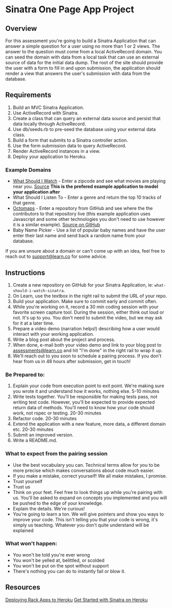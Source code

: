 # Sinatra One Page App Project

## Overview

For this assessment you're going to build a Sinatra Application that can answer a simple question for a user using no more than 1 or 2 views. The answer to the question must come from a local ActiveRecord domain. You can seed the domain with data from a local task that can use an external source of data for the initial data dump. The root of the site should provide the user with a form to fill in and upon submission, the application should render a view that answers the user's submission with data from the database.

## Requirements

1. Build an MVC Sinatra Application.
2. Use ActiveRecord with Sinatra.
3. Create a class that can query an external data source and persist that data locally through ActiveRecord.
4. Use db/seeds.rb to pre-seed the database using your external data class.
5. Build a form that submits to a Sinatra controller action.
6. Use the form submission data to query ActiveRecord.
7. Render ActiveRecord instances in a view.
8. Deploy your application to Heroku.

### Example Domains

- [What Should I Watch]() - Enter a zipcode and see what movies are playing near you. [Source](https://github.com/learn-co-curriculum/what-should-i-watch-sinatra) **This is the prefered example application to model your application after**
- What Should I Listen To - Enter a genre and return the top 10 tracks of that genre.
- [Octomaps](http://octomaps.com/) - Enter a repository from GitHub and see where the the contributors to that repository live (this example application uses Javascript and some other technologies you don't need to use however it is a similar example). [Source on GitHub](https://github.com/JohnKellyFerguson/octomaps)
- Baby Name Picker - Use a list of popular baby names and have the user enter their last name and send back a random name from your database.

If you are unsure about a domain or can't come up with an idea, feel free to reach out to support@learn.co for some advice.

## Instructions

1. Create a new repository on GitHub for your Sinatra Application, ie: `what-should-i-watch-sinatra`.
2. On Learn, use the textbox in the right rail to submit the URL of your repo.
3. Build your application. Make sure to commit early and commit often.
4. While you're working on it, record a 30 min coding session with your favorite screen capture tool. During the session, either think out loud or not. It's up to you. You don't need to submit the video, but we may ask for it at a later time.
5. Prepare a video demo (narration helps!) describing how a user would interact with your working application.
6. Write a blog post about the project and process.
7. When done, e-mail both your video demo and link to your blog post to assessments@learn.co and hit "I'm done" in the right rail to wrap it up.
8. We'll reach out to you soon to schedule a pairing process. If you don't hear from us in 48 hours after submission, get in touch!

### Be Prepared to:

1. Explain your code from execution point to exit point. We're making sure you wrote it and understand how it works, nothing else. 5-10 minutes
2. Write tests together. You'll be responsible for making tests pass, not writing test code. However, you'll be expected to provide expected return data of methods. You'll need to know how your code should work, not rspec or testing. 20-30 minutes
3. Refactor code. 20-30 minutes
4. Extend the application with a new feature, more data, a different domain etc. 20-30 minutes
5. Submit an improved version.
6. Write a README.md.

### What to expect from the pairing session

- Use the best vocabulary you can. Technical terms allow for you to be more precise which makes conversations about code much easier.
- If you make a mistake, correct yourself! We all make mistakes, I promise.
- Trust yourself
- Trust us
- Think on your feet. Feel free to look things up while you're pairing with us. You'll be asked to expand on concepts you implemented and you will be pushed to the edge of your knowledge.
- Explain the details. We're curious!
- You're going to learn a ton. We will give pointers and show you ways to improve your code. This isn't telling you that your code is wrong, it's simply us teaching. Whatever you don't quite understand will be explained

### What won't happen:

- You won't be told you're ever wrong
- You won't be yelled at, belittled, or scolded
- You won't be put on the spot without support
- There's nothing you can do to instantly fail or blow it.

## Resources

[Deploying Rack Apps to Heroku](https://devcenter.heroku.com/articles/rack)
[Get Started with Sinatra on Heroku](http://www.sitepoint.com/get-started-with-sinatra-on-heroku/)
